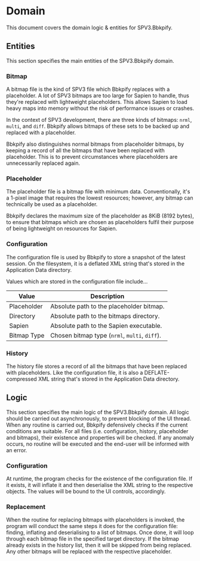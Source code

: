 # Domain

This document covers the domain logic & entities for SPV3.Bbkpify.

## Entities

This section specifies the main entities of the SPV3.Bbkpify domain.

### Bitmap

A bitmap file is the kind of SPV3 file which Bbkpify replaces with a
placeholder. A lot of SPV3 bitmaps are too large for Sapien to handle, thus
they're replaced with lightweight placeholders. This allows Sapien to load heavy
maps into memory without the risk of performance issues or crashes.

In the context of SPV3 development, there are three kinds of bitmaps: `nrml`,
`multi`, and `diff`. Bbkpify allows bitmaps of these sets to be backed up and
replaced with a placeholder.

Bbkpify also distinguishes normal bitmaps from placeholder bitmaps, by keeping a
record of all the bitmaps that have been replaced with placeholder. This is to
prevent circumstances where placeholders are unnecessarily replaced again.

### Placeholder

The placeholder file is a bitmap file with minimum data. Conventionally, it's a
1-pixel image that requires the lowest resources; however, any bitmap can
technically be used as a placeholder.

Bbkpify declares the maximum size of the placeholder as 8KiB (8192 bytes), to
ensure that bitmaps which are chosen as placeholders fulfil their purpose of
being lightweight on resources for Sapien.

### Configuration

The configuration file is used by Bbkpify to store a snapshot of the latest
session. On the filesystem, it is a deflated XML string that's stored in the
Application Data directory.

Values which are stored in the configuration file include...

| Value       | Description                                   |
| ----------- | --------------------------------------------- |
| Placeholder | Absolute path to the placeholder bitmap.      |
| Directory   | Absolute path to the bitmaps directory.       |
| Sapien      | Absolute path to the Sapien executable.       |
| Bitmap Type | Chosen bitmap type (`nrml`, `multi`, `diff`). |

### History

The history file stores a record of all the bitmaps that have been replaced with
placeholders. Like the configuration file, it is also a DEFLATE-compressed XML
string that's stored in the Application Data directory.

## Logic

This section specifies the main logic of the SPV3.Bbkpify domain. All logic
should be carried out asynchronously, to prevent blocking of the UI thread. When
any routine is carried out, Bbkpify defensively checks if the current conditions
are suitable. For all files (i.e. configuration, history, placeholder and
bitmaps), their existence and properties will be checked. If any anomaly occurs,
no routine will be executed and the end-user will be informed with an error.

### Configuration

At runtime, the program checks for the existence of the configuration file. If
it exists, it will inflate it and then deserialise the XML string to the
respective objects. The values will be bound to the UI controls, accordingly.

### Replacement

When the routine for replacing bitmaps with placeholders is invoked, the program
will conduct the same steps it does for the configuration file: finding,
inflating and deserialising to a list of bitmaps. Once done, it will loop
through each bitmap file in the specified target directory. If the bitmap
already exists in the history list, then it will be skipped from being replaced.
Any other bitmaps will be replaced with the respective placeholder.